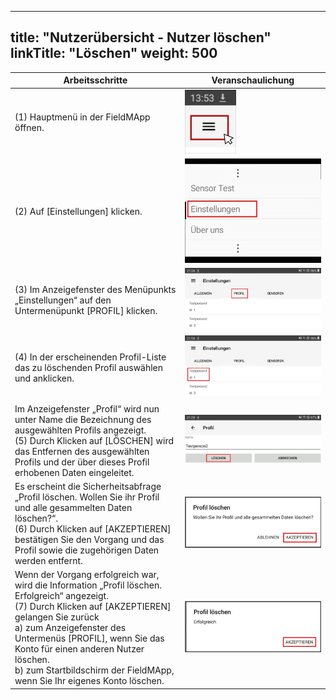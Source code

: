 
---
title: "Nutzerübersicht - Nutzer löschen"
linkTitle: "Löschen"
weight: 500
---

| Arbeitsschritte | Veranschaulichung |
| ------ | ----- |
| (1) Hauptmenü in der FieldMApp öffnen. | ![](/screenshots/fig/FirstSteps/de/FirstSteps_1_3_5_img_01_de.jpg) |
| (2) Auf [Einstellungen] klicken. | ![](/screenshots/fig/FirstSteps/de/FirstSteps_1_3_5_img_02_de.jpg) |
| (3) Im Anzeigefenster des Menüpunkts „Einstellungen“ auf den Untermenüpunkt [PROFIL] klicken. | ![](/screenshots/fig/FirstSteps/de/FirstSteps_1_3_5_img_03_de.jpg) |
| (4) In der erscheinenden Profil-Liste das zu löschenden Profil auswählen und anklicken. | ![](/screenshots/fig/FirstSteps/de/FirstSteps_1_3_5_img_04_de.jpg) |
| Im Anzeigefenster „Profil“ wird nun unter Name die Bezeichnung des ausgewählten Profils angezeigt. <br> (5) Durch Klicken auf [LÖSCHEN] wird das Entfernen des ausgewählten Profils und der über dieses Profil erhobenen Daten eingeleitet.  | ![](/screenshots/fig/FirstSteps/de/FirstSteps_1_3_5_img_05_de.jpg) |
|  Es erscheint die Sicherheitsabfrage „Profil löschen. Wollen Sie ihr Profil und alle gesammelten Daten löschen?“. <br> (6) Durch Klicken auf [AKZEPTIEREN] bestätigen Sie den Vorgang und das Profil sowie die zugehörigen Daten werden entfernt.  | ![](/screenshots/fig/FirstSteps/de/FirstSteps_1_3_5_img_06_de.jpg) |
|  Wenn der Vorgang erfolgreich war, wird die Information „Profil löschen. Erfolgreich“ angezeigt. <br> (7) Durch Klicken auf [AKZEPTIEREN] gelangen Sie zurück <br> a) zum Anzeigefenster des Untermenüs [PROFIL], wenn Sie das Konto für einen anderen Nutzer löschen. <br> b) zum Startbildschirm der FieldMApp, wenn Sie Ihr eigenes Konto löschen. | ![](/screenshots/fig/FirstSteps/de/FirstSteps_1_3_5_img_07_de.jpg) |
